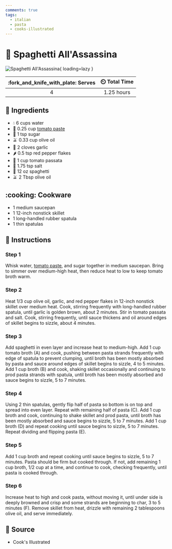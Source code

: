 ```yaml
---
comments: true
tags:
  - italian
  - pasta
  - cooks-illustrated
---
```

# :spaghetti: Spaghetti All'Assassina

![Spaghetti All'Assassina](../assets/images/spaghetti-all'assassina.jpg){ loading=lazy }

| :fork_and_knife_with_plate: Serves | :timer_clock: Total Time |
|:----------------------------------:|:-----------------------: |
| 4 | 1.25 hours |

## :salt: Ingredients

- :droplet: 6 cups water
- :tomato: 0.25 cup [tomato paste][1]
- :candy: 1 tsp sugar
- :olive: 0.33 cup olive oil
- :garlic: 2 cloves garlic
- :hot_pepper: 0.5 tsp red pepper flakes
- :tomato: 1 cup tomato passata
- :salt: 1.75 tsp salt
- :spaghetti: 12 oz spaghetti
- :olive: 2 Tbsp olive oil

## :cooking: Cookware

- 1 medium saucepan
- 1 12-inch nonstick skillet
- 1 long-handled rubber spatula
- 1 thin spatulas

## :pencil: Instructions

### Step 1

Whisk water, [tomato paste][1], and sugar together in medium saucepan. Bring to simmer over medium-high heat, then reduce
heat to low to keep tomato broth warm.

### Step 2

Heat 1/3 cup olive oil, garlic, and red pepper flakes in 12-inch nonstick skillet over medium heat. Cook, stirring
frequently with long-handled rubber spatula, until garlic is golden brown, about 2 minutes. Stir in tomato passata and
salt. Cook, stirring frequently, until sauce thickens and oil around edges of skillet begins to sizzle, about 4 minutes.

### Step 3

Add spaghetti in even layer and increase heat to medium-high. Add 1 cup tomato broth (A) and cook, pushing between pasta
strands frequently with edge of spatula to prevent clumping, until broth has been mostly absorbed by pasta and sauce
around edges of skillet begins to sizzle, 4 to 5 minutes. Add 1 cup broth (B) and cook, shaking skillet occasionally and
continuing to prod pasta strands with spatula, until broth has been mostly absorbed and sauce begins to sizzle, 5 to 7
minutes.

### Step 4

Using 2 thin spatulas, gently flip half of pasta so bottom is on top and spread into even layer. Repeat with remaining
half of pasta (C). Add 1 cup broth and cook, continuing to shake skillet and prod pasta, until broth has been mostly
absorbed and sauce begins to sizzle, 5 to 7 minutes. Add 1 cup broth (D) and repeat cooking until sauce begins to
sizzle, 5 to 7 minutes. Repeat dividing and flipping pasta (E).

### Step 5

Add 1 cup broth and repeat cooking until sauce begins to sizzle, 5 to 7 minutes. Pasta should be firm but cooked
through. If not, add remaining 1 cup broth, 1/2 cup at a time, and continue to cook, checking frequently, until pasta
is cooked through.

### Step 6

Increase heat to high and cook pasta, without moving it, until under side is deeply browned and crisp and some strands
are beginning to char, 3 to 5 minutes (F). Remove skillet from heat, drizzle with remaining 2 tablespoons olive oil, and
serve immediately.

## :link: Source

- Cook's Illustrated

[1]: <../ingredients/tomato-paste.md>
